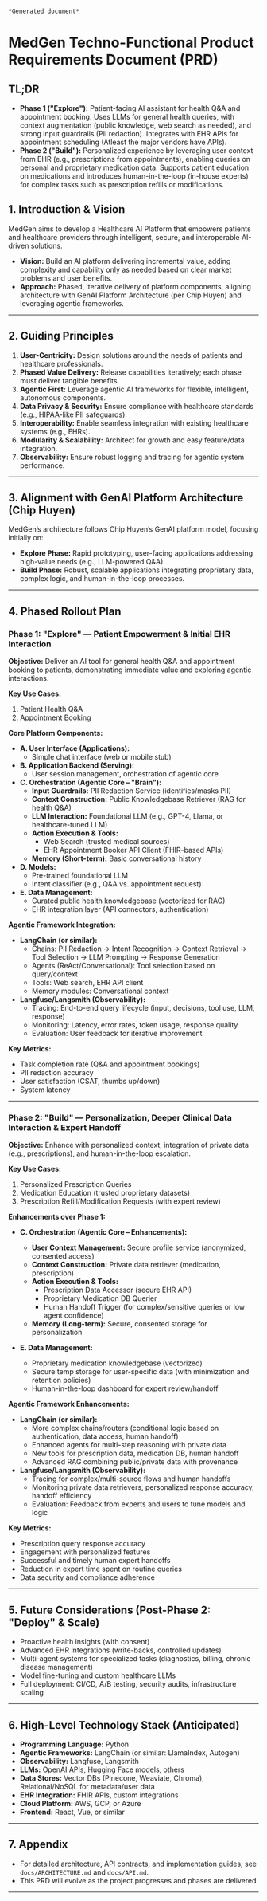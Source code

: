                                                                                                                                     *Generated document*
# MedGen Techno-Functional Product Requirements Document (PRD)                     

## TL;DR

- **Phase 1 ("Explore"):** Patient-facing AI assistant for health Q&A and appointment booking. Uses LLMs for general health queries, with context augmentation (public knowledge, web search as needed), and strong input guardrails (PII redaction). Integrates with EHR APIs for appointment scheduling (Atleast the major vendors have APIs).
- **Phase 2 ("Build"):** Personalized experience by leveraging user context from EHR (e.g., prescriptions from appointments), enabling queries on personal and proprietary medication data. Supports patient education on medications and introduces human-in-the-loop (in-house experts) for complex tasks such as prescription refills or modifications.
  
## 1. Introduction & Vision

MedGen aims to develop a Healthcare AI Platform that empowers patients and healthcare providers through intelligent, secure, and interoperable AI-driven solutions.

- **Vision:** Build an AI platform delivering incremental value, adding complexity and capability only as needed based on clear market problems and user benefits.
- **Approach:** Phased, iterative delivery of platform components, aligning architecture with GenAI Platform Architecture (per Chip Huyen) and leveraging agentic frameworks.

---

## 2. Guiding Principles

1. **User-Centricity:** Design solutions around the needs of patients and healthcare professionals.
2. **Phased Value Delivery:** Release capabilities iteratively; each phase must deliver tangible benefits.
3. **Agentic First:** Leverage agentic AI frameworks for flexible, intelligent, autonomous components.
4. **Data Privacy & Security:** Ensure compliance with healthcare standards (e.g., HIPAA-like PII safeguards).
5. **Interoperability:** Enable seamless integration with existing healthcare systems (e.g., EHRs).
6. **Modularity & Scalability:** Architect for growth and easy feature/data integration.
7. **Observability:** Ensure robust logging and tracing for agentic system performance.

---

## 3. Alignment with GenAI Platform Architecture (Chip Huyen)

MedGen’s architecture follows Chip Huyen’s GenAI platform model, focusing initially on:

- **Explore Phase:** Rapid prototyping, user-facing applications addressing high-value needs (e.g., LLM-powered Q&A).
- **Build Phase:** Robust, scalable applications integrating proprietary data, complex logic, and human-in-the-loop processes.

---

## 4. Phased Rollout Plan

### Phase 1: "Explore" — Patient Empowerment & Initial EHR Interaction

**Objective:** Deliver an AI tool for general health Q&A and appointment booking to patients, demonstrating immediate value and exploring agentic interactions.

**Key Use Cases:**
1. Patient Health Q&A
2. Appointment Booking

**Core Platform Components:**
- **A. User Interface (Applications):**
  - Simple chat interface (web or mobile stub)
- **B. Application Backend (Serving):**
  - User session management, orchestration of agentic core
- **C. Orchestration (Agentic Core – "Brain"):**
  - **Input Guardrails:** PII Redaction Service (identifies/masks PII)
  - **Context Construction:** Public Knowledgebase Retriever (RAG for health Q&A)
  - **LLM Interaction:** Foundational LLM (e.g., GPT-4, Llama, or healthcare-tuned LLM)
  - **Action Execution & Tools:**
    - Web Search (trusted medical sources)
    - EHR Appointment Booker API Client (FHIR-based APIs)
  - **Memory (Short-term):** Basic conversational history
- **D. Models:**
  - Pre-trained foundational LLM
  - Intent classifier (e.g., Q&A vs. appointment request)
- **E. Data Management:**
  - Curated public health knowledgebase (vectorized for RAG)
  - EHR integration layer (API connectors, authentication)

**Agentic Framework Integration:**
- **LangChain (or similar):**
  - Chains: PII Redaction → Intent Recognition → Context Retrieval → Tool Selection → LLM Prompting → Response Generation
  - Agents (ReAct/Conversational): Tool selection based on query/context
  - Tools: Web search, EHR API client
  - Memory modules: Conversational context
- **Langfuse/Langsmith (Observability):**
  - Tracing: End-to-end query lifecycle (input, decisions, tool use, LLM, response)
  - Monitoring: Latency, error rates, token usage, response quality
  - Evaluation: User feedback for iterative improvement

**Key Metrics:**
- Task completion rate (Q&A and appointment bookings)
- PII redaction accuracy
- User satisfaction (CSAT, thumbs up/down)
- System latency

---

### Phase 2: "Build" — Personalization, Deeper Clinical Data Interaction & Expert Handoff

**Objective:** Enhance with personalized context, integration of private data (e.g., prescriptions), and human-in-the-loop escalation.

**Key Use Cases:**
1. Personalized Prescription Queries
2. Medication Education (trusted proprietary datasets)
3. Prescription Refill/Modification Requests (with expert review)

**Enhancements over Phase 1:**

- **C. Orchestration (Agentic Core – Enhancements):**
  - **User Context Management:** Secure profile service (anonymized, consented access)
  - **Context Construction:** Private data retriever (medication, prescription)
  - **Action Execution & Tools:**
    - Prescription Data Accessor (secure EHR API)
    - Proprietary Medication DB Querier
    - Human Handoff Trigger (for complex/sensitive queries or low agent confidence)
  - **Memory (Long-term):** Secure, consented storage for personalization

- **E. Data Management:**
  - Proprietary medication knowledgebase (vectorized)
  - Secure temp storage for user-specific data (with minimization and retention policies)
  - Human-in-the-loop dashboard for expert review/handoff

**Agentic Framework Enhancements:**
- **LangChain (or similar):**
  - More complex chains/routers (conditional logic based on authentication, data access, human handoff)
  - Enhanced agents for multi-step reasoning with private data
  - New tools for prescription data, medication DB, human handoff
  - Advanced RAG combining public/private data with provenance
- **Langfuse/Langsmith (Observability):**
  - Tracing for complex/multi-source flows and human handoffs
  - Monitoring private data retrievers, personalized response accuracy, handoff efficiency
  - Evaluation: Feedback from experts and users to tune models and logic

**Key Metrics:**
- Prescription query response accuracy
- Engagement with personalized features
- Successful and timely human expert handoffs
- Reduction in expert time spent on routine queries
- Data security and compliance adherence

---

## 5. Future Considerations (Post-Phase 2: "Deploy" & Scale)

- Proactive health insights (with consent)
- Advanced EHR integrations (write-backs, controlled updates)
- Multi-agent systems for specialized tasks (diagnostics, billing, chronic disease management)
- Model fine-tuning and custom healthcare LLMs
- Full deployment: CI/CD, A/B testing, security audits, infrastructure scaling

---

## 6. High-Level Technology Stack (Anticipated)

- **Programming Language:** Python
- **Agentic Frameworks:** LangChain (or similar: LlamaIndex, Autogen)
- **Observability:** Langfuse, Langsmith
- **LLMs:** OpenAI APIs, Hugging Face models, others
- **Data Stores:** Vector DBs (Pinecone, Weaviate, Chroma), Relational/NoSQL for metadata/user data
- **EHR Integration:** FHIR APIs, custom integrations
- **Cloud Platform:** AWS, GCP, or Azure
- **Frontend:** React, Vue, or similar

---

## 7. Appendix

- For detailed architecture, API contracts, and implementation guides, see `docs/ARCHITECTURE.md` and `docs/API.md`.
- This PRD will evolve as the project progresses and phases are delivered.

---


